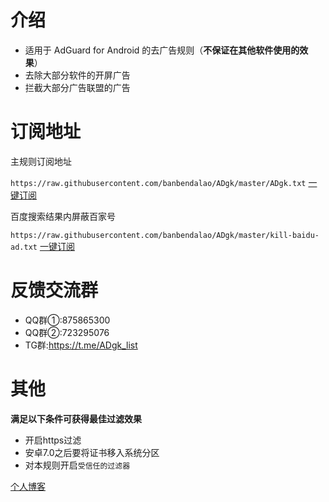 # 介绍
* 适用于 AdGuard for Android 的去广告规则（**不保证在其他软件使用的效果**）
* 去除大部分软件的开屏广告
* 拦截大部分广告联盟的广告

# 订阅地址
主规则订阅地址

`https://raw.githubusercontent.com/banbendalao/ADgk/master/ADgk.txt` [一键订阅](https://subscribe.adblockplus.org/?location=https://raw.githubusercontent.com/banbendalao/ADgk/master/ADgk.txt&title=adgk手机去广告规则)

百度搜索结果内屏蔽百家号

`https://raw.githubusercontent.com/banbendalao/ADgk/master/kill-baidu-ad.txt` [一键订阅](https://subscribe.adblockplus.org/?location=https://raw.githubusercontent.com/banbendalao/ADgk/master/kill-baidu-ad.txt&title=百度搜索结果极限净化)

# 反馈交流群
* QQ群①:875865300
* QQ群②:723295076
* TG群:https://t.me/ADgk_list

# 其他
**满足以下条件可获得最佳过滤效果**
* 开启https过滤
* 安卓7.0之后要将证书移入系统分区
* 对本规则开启`受信任的过滤器`


[个人博客](https://www.adgk.net)
